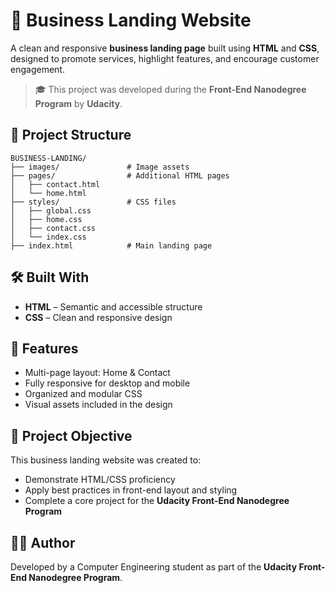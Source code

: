 
# 💼 Business Landing Website

A clean and responsive **business landing page** built using **HTML** and **CSS**, designed to promote services, highlight features, and encourage customer engagement.

> 🎓 This project was developed during the **Front-End Nanodegree Program** by **Udacity**.



## 📁 Project Structure

```
BUSINESS-LANDING/
├── images/               # Image assets
├── pages/                # Additional HTML pages
│   ├── contact.html
│   └── home.html
├── styles/               # CSS files
│   ├── global.css
│   ├── home.css
│   ├── contact.css
│   └── index.css
├── index.html            # Main landing page
```



## 🛠️ Built With

* **HTML** – Semantic and accessible structure
* **CSS** – Clean and responsive design


## 📸 Features

* Multi-page layout: Home & Contact
* Fully responsive for desktop and mobile
* Organized and modular CSS
* Visual assets included in the design


## 🎯 Project Objective

This business landing website was created to:

* Demonstrate HTML/CSS proficiency
* Apply best practices in front-end layout and styling
* Complete a core project for the **Udacity Front-End Nanodegree Program**


## 👩‍💻 Author

Developed by a Computer Engineering student
as part of the **Udacity Front-End Nanodegree Program**.

